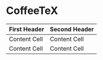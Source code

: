 CoffeeTeX
=========

First Header  | Second Header
------------- | -------------
Content Cell  | Content Cell
Content Cell  | Content Cell
